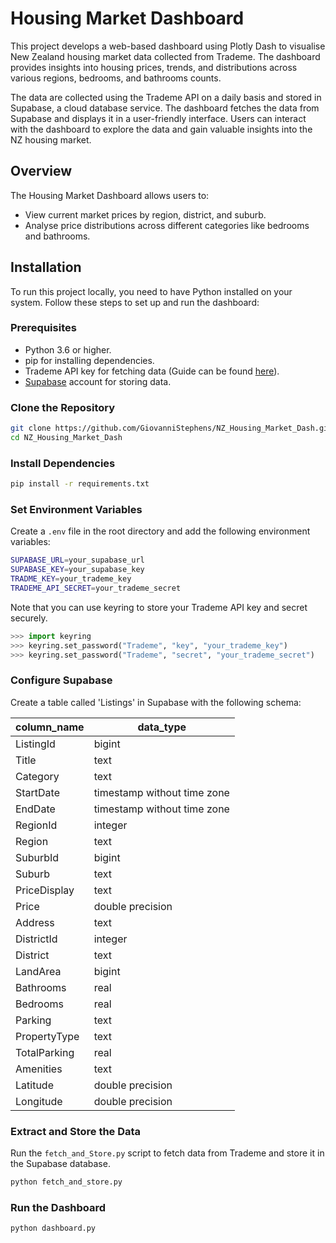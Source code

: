 # Housing Market Dashboard

This project develops a web-based dashboard using Plotly Dash to visualise New Zealand housing market data collected from Trademe. The dashboard provides insights into housing prices, trends, and distributions across various regions, bedrooms, and bathrooms counts.

The data are collected using the Trademe API on a daily basis and stored in Supabase, a cloud database service. The dashboard fetches the data from Supabase and displays it in a user-friendly interface. Users can interact with the dashboard to explore the data and gain valuable insights into the NZ housing market.

## Overview

The Housing Market Dashboard allows users to:
- View current market prices by region, district, and suburb.
- Analyse price distributions across different categories like bedrooms and bathrooms.

## Installation

To run this project locally, you need to have Python installed on your system. Follow these steps to set up and run the dashboard:

### Prerequisites

- Python 3.6 or higher.
- pip for installing dependencies.
- Trademe API key for fetching data (Guide can be found [here](https://developer.trademe.co.nz/)).
- [Supabase](https://supabase.com/) account for storing data.

### Clone the Repository

```bash
git clone https://github.com/GiovanniStephens/NZ_Housing_Market_Dash.git
cd NZ_Housing_Market_Dash
```

### Install Dependencies

```bash
pip install -r requirements.txt
```

### Set Environment Variables

Create a `.env` file in the root directory and add the following environment variables:

```bash
SUPABASE_URL=your_supabase_url
SUPABASE_KEY=your_supabase_key
TRADME_KEY=your_trademe_key
TRADEME_API_SECRET=your_trademe_secret
```
Note that you can use keyring to store your Trademe API key and secret securely. 

```python
>>> import keyring
>>> keyring.set_password("Trademe", "key", "your_trademe_key")
>>> keyring.set_password("Trademe", "secret", "your_trademe_secret")
```

### Configure Supabase

Create a table called 'Listings' in Supabase with the following schema:

| column_name  | data_type                   |
| ------------ | --------------------------- |
| ListingId    | bigint                      |
| Title        | text                        |
| Category     | text                        |
| StartDate    | timestamp without time zone |
| EndDate      | timestamp without time zone |
| RegionId     | integer                     |
| Region       | text                        |
| SuburbId     | bigint                      |
| Suburb       | text                        |
| PriceDisplay | text                        |
| Price        | double precision            |
| Address      | text                        |
| DistrictId   | integer                     |
| District     | text                        |
| LandArea     | bigint                      |
| Bathrooms    | real                        |
| Bedrooms     | real                        |
| Parking      | text                        |
| PropertyType | text                        |
| TotalParking | real                        |
| Amenities    | text                        |
| Latitude     | double precision            |
| Longitude    | double precision            |

### Extract and Store the Data

Run the `fetch_and_Store.py` script to fetch data from Trademe and store it in the Supabase database.

```bash
python fetch_and_store.py
```

### Run the Dashboard

```bash
python dashboard.py
```